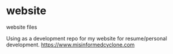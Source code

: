 # website
website files

Using as a development repo for my website for resume/personal development.
https://www.misinformedcyclone.com
